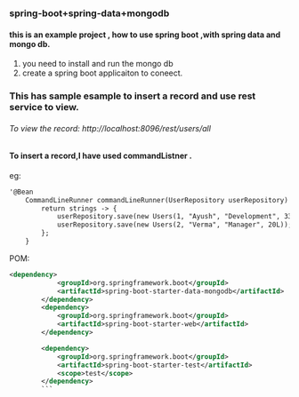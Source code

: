 ### spring-boot+spring-data+mongodb

#### this is an example project , how to use spring boot ,with spring data and mongo db.
1. you need to install and run the mongo db
2. create a spring boot applicaiton to coneect. 
    
### This has sample esample to insert a record and use rest service to view.

###### To view the record: http://localhost:8096/rest/users/all

#### To insert a record,I have used commandListner .
eg:
```xml
'@Bean
    CommandLineRunner commandLineRunner(UserRepository userRepository) {
        return strings -> {
            userRepository.save(new Users(1, "Ayush", "Development", 33L));
            userRepository.save(new Users(2, "Verma", "Manager", 20L));
        };
    }
```
    
POM:
```xml
<dependency>
			<groupId>org.springframework.boot</groupId>
			<artifactId>spring-boot-starter-data-mongodb</artifactId>
		</dependency>
		<dependency>
			<groupId>org.springframework.boot</groupId>
			<artifactId>spring-boot-starter-web</artifactId>
		</dependency>

		<dependency>
			<groupId>org.springframework.boot</groupId>
			<artifactId>spring-boot-starter-test</artifactId>
			<scope>test</scope>
		</dependency>
        ```


   
